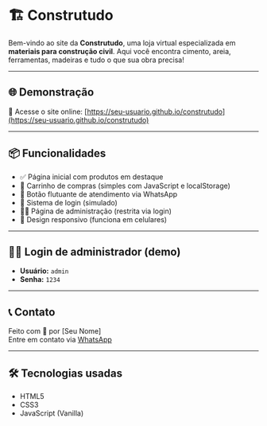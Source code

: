 # 🏗️ Construtudo

Bem-vindo ao site da **Construtudo**, uma loja virtual especializada em **materiais para construção civil**. Aqui você encontra cimento, areia, ferramentas, madeiras e tudo o que sua obra precisa!

---

## 🌐 Demonstração
🔗 Acesse o site online: [https://seu-usuario.github.io/construtudo](https://seu-usuario.github.io/construtudo)

---

## 📦 Funcionalidades

- ✅ Página inicial com produtos em destaque
- 🛒 Carrinho de compras (simples com JavaScript e localStorage)
- 💬 Botão flutuante de atendimento via WhatsApp
- 🔐 Sistema de login (simulado)
- 🧑‍💼 Página de administração (restrita via login)
- 📱 Design responsivo (funciona em celulares)

---

## 👨‍💻 Login de administrador (demo)

- **Usuário:** `admin`  
- **Senha:** `1234`

---

## 📞 Contato

Feito com 💚 por [Seu Nome]  
Entre em contato via [WhatsApp](https://wa.me/5599999999999)

---

## 🛠️ Tecnologias usadas

- HTML5  
- CSS3  
- JavaScript (Vanilla)
